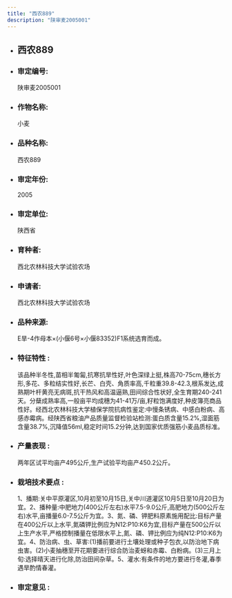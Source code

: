 ```yaml
---
title: "西农889"
description: "陕审麦2005001"
---
```

* ## 西农889
* ###  审定编号:  
   陕审麦2005001

*  ### 作物名称:  
   小麦

*   ###  品种名称: 
    西农889

*   ### 审定年份: 
    2005

*   ### 审定单位:  
    陕西省

*   ### 育种者:  
    西北农林科技大学试验农场

*   ### 申请者:  
    西北农林科技大学试验农场

*   ### 品种来源:  
    E旱-4作母本×(小偃6号×小偃83352)F1系统选育而成。

*   ### 特征特性 : 
    该品种半冬性,苗相半匍匐,抗寒抗旱性好,叶色深绿上挺,株高70-75cm,穗长方形,多花、多粒结实性好,长芒、白壳、角质率高,千粒重39.8-42.3,根系发达,成熟期叶杆黄亮无病斑,抗干热风和高温逼熟,田间综合性状好,全生育期240-241天。分蘖成熟率高,一般亩平均成穗为41-41万/亩,籽粒饱满度好,种皮簿亮商品性好。经西北农林科技大学植保学院抗病性鉴定:中慢条锈病、中感白粉病、高感赤霉病。经陕西省粮油产品质量监督检验站检测:蛋白质含量15.2%,湿面筋含量38.7%,沉降值56ml,稳定时间15.2分钟,达到国家优质强筋小麦品质标准。

*   ### 产量表现 : 
    两年区试平均亩产495公斤,生产试验平均亩产450.2公斤。

*   ### 栽培技术要点 : 
    1、播期:关中平原灌区,10月初至10月15日,关中川道灌区10月5日至10月20日为宜。2、播种量:中肥地力(400公斤左右)水平7.5-9.0公斤,高肥地力(500公斤左右)水平,亩播量6.0-7.5公斤为宜。3、氮、磷、钾肥料原素施用配比:目标产量在400公斤以上水平,氮磷钾比例应为N12:P10:K6为宜,目标产量在500公斤以上生产水平,严格控制播量在低限水平上,氮、磷、钾比例应为纯N12:P10:K6为宜。4、防治病、虫、草害:(1)播前要进行土壤处理或种子包衣,以防治地下病虫害。(2)小麦抽穗至开花期要进行综合防治麦蚜和赤霉、白粉病。(3)三月上旬:选择晴天进行化除,防治田间杂草。5、灌水:有条件的地方要进行冬灌,春季遇旱酌情春灌。

*   ### 审定意见 : 
    
